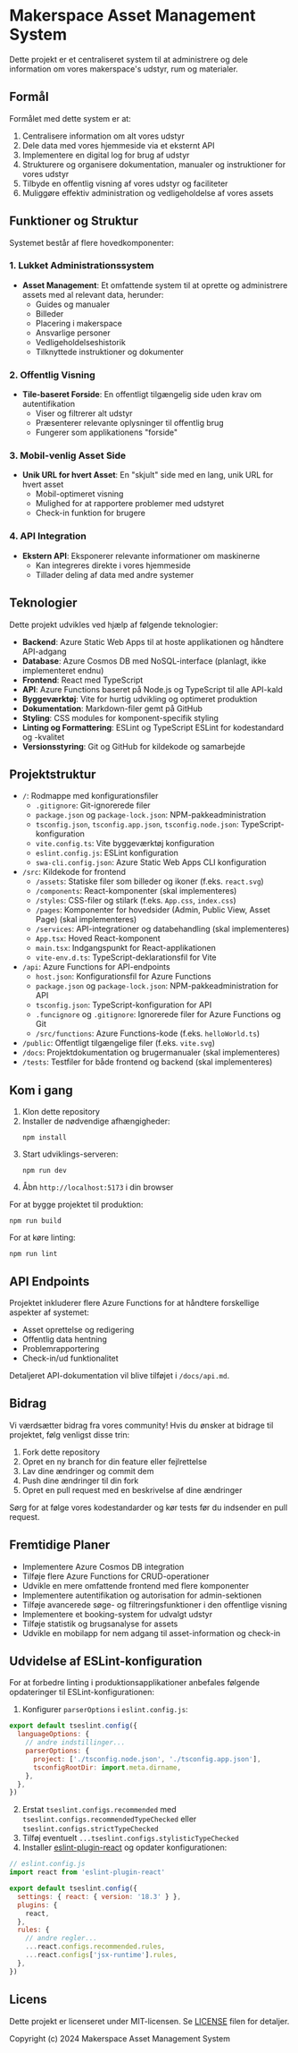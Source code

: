 # Makerspace Asset Management System

Dette projekt er et centraliseret system til at administrere og dele information om vores makerspace's udstyr, rum og materialer.

## Formål

Formålet med dette system er at:
1. Centralisere information om alt vores udstyr
2. Dele data med vores hjemmeside via et eksternt API
3. Implementere en digital log for brug af udstyr
4. Strukturere og organisere dokumentation, manualer og instruktioner for vores udstyr
5. Tilbyde en offentlig visning af vores udstyr og faciliteter
6. Muliggøre effektiv administration og vedligeholdelse af vores assets

## Funktioner og Struktur

Systemet består af flere hovedkomponenter:

### 1. Lukket Administrationssystem
- **Asset Management**: Et omfattende system til at oprette og administrere assets med al relevant data, herunder:
  - Guides og manualer
  - Billeder
  - Placering i makerspace
  - Ansvarlige personer
  - Vedligeholdelseshistorik
  - Tilknyttede instruktioner og dokumenter

### 2. Offentlig Visning
- **Tile-baseret Forside**: En offentligt tilgængelig side uden krav om autentifikation
  - Viser og filtrerer alt udstyr
  - Præsenterer relevante oplysninger til offentlig brug
  - Fungerer som applikationens "forside"

### 3. Mobil-venlig Asset Side
- **Unik URL for hvert Asset**: En "skjult" side med en lang, unik URL for hvert asset
  - Mobil-optimeret visning
  - Mulighed for at rapportere problemer med udstyret
  - Check-in funktion for brugere

### 4. API Integration
- **Ekstern API**: Eksponerer relevante informationer om maskinerne
  - Kan integreres direkte i vores hjemmeside
  - Tillader deling af data med andre systemer

## Teknologier

Dette projekt udvikles ved hjælp af følgende teknologier:

- **Backend**: Azure Static Web Apps til at hoste applikationen og håndtere API-adgang
- **Database**: Azure Cosmos DB med NoSQL-interface (planlagt, ikke implementeret endnu)
- **Frontend**: React med TypeScript
- **API**: Azure Functions baseret på Node.js og TypeScript til alle API-kald
- **Byggeværktøj**: Vite for hurtig udvikling og optimeret produktion
- **Dokumentation**: Markdown-filer gemt på GitHub
- **Styling**: CSS modules for komponent-specifik styling
- **Linting og Formattering**: ESLint og TypeScript ESLint for kodestandard og -kvalitet
- **Versionsstyring**: Git og GitHub for kildekode og samarbejde

## Projektstruktur

- `/`: Rodmappe med konfigurationsfiler
  - `.gitignore`: Git-ignorerede filer
  - `package.json` og `package-lock.json`: NPM-pakkeadministration
  - `tsconfig.json`, `tsconfig.app.json`, `tsconfig.node.json`: TypeScript-konfiguration
  - `vite.config.ts`: Vite byggeværktøj konfiguration
  - `eslint.config.js`: ESLint konfiguration
  - `swa-cli.config.json`: Azure Static Web Apps CLI konfiguration
- `/src`: Kildekode for frontend
  - `/assets`: Statiske filer som billeder og ikoner (f.eks. `react.svg`)
  - `/components`: React-komponenter (skal implementeres)
  - `/styles`: CSS-filer og stilark (f.eks. `App.css`, `index.css`)
  - `/pages`: Komponenter for hovedsider (Admin, Public View, Asset Page) (skal implementeres)
  - `/services`: API-integrationer og databehandling (skal implementeres)
  - `App.tsx`: Hoved React-komponent
  - `main.tsx`: Indgangspunkt for React-applikationen
  - `vite-env.d.ts`: TypeScript-deklarationsfil for Vite
- `/api`: Azure Functions for API-endpoints
  - `host.json`: Konfigurationsfil for Azure Functions
  - `package.json` og `package-lock.json`: NPM-pakkeadministration for API
  - `tsconfig.json`: TypeScript-konfiguration for API
  - `.funcignore` og `.gitignore`: Ignorerede filer for Azure Functions og Git
  - `/src/functions`: Azure Functions-kode (f.eks. `helloWorld.ts`)
- `/public`: Offentligt tilgængelige filer (f.eks. `vite.svg`)
- `/docs`: Projektdokumentation og brugermanualer (skal implementeres)
- `/tests`: Testfiler for både frontend og backend (skal implementeres)

## Kom i gang

1. Klon dette repository
2. Installer de nødvendige afhængigheder:
   ```
   npm install
   ```
3. Start udviklings-serveren:
   ```
   npm run dev
   ```
4. Åbn `http://localhost:5173` i din browser

For at bygge projektet til produktion:
```
npm run build
```

For at køre linting:
```
npm run lint
```

## API Endpoints

Projektet inkluderer flere Azure Functions for at håndtere forskellige aspekter af systemet:
- Asset oprettelse og redigering
- Offentlig data hentning
- Problemrapportering
- Check-in/ud funktionalitet

Detaljeret API-dokumentation vil blive tilføjet i `/docs/api.md`.

## Bidrag

Vi værdsætter bidrag fra vores community! Hvis du ønsker at bidrage til projektet, følg venligst disse trin:

1. Fork dette repository
2. Opret en ny branch for din feature eller fejlrettelse
3. Lav dine ændringer og commit dem
4. Push dine ændringer til din fork
5. Opret en pull request med en beskrivelse af dine ændringer

Sørg for at følge vores kodestandarder og kør tests før du indsender en pull request.

## Fremtidige Planer

- Implementere Azure Cosmos DB integration
- Tilføje flere Azure Functions for CRUD-operationer
- Udvikle en mere omfattende frontend med flere komponenter
- Implementere autentifikation og autorisation for admin-sektionen
- Tilføje avancerede søge- og filtreringsfunktioner i den offentlige visning
- Implementere et booking-system for udvalgt udstyr
- Tilføje statistik og brugsanalyse for assets
- Udvikle en mobilapp for nem adgang til asset-information og check-in

## Udvidelse af ESLint-konfiguration

For at forbedre linting i produktionsapplikationer anbefales følgende opdateringer til ESLint-konfigurationen:

1. Konfigurer `parserOptions` i `eslint.config.js`:

```js
export default tseslint.config({
  languageOptions: {
    // andre indstillinger...
    parserOptions: {
      project: ['./tsconfig.node.json', './tsconfig.app.json'],
      tsconfigRootDir: import.meta.dirname,
    },
  },
})
```

2. Erstat `tseslint.configs.recommended` med `tseslint.configs.recommendedTypeChecked` eller `tseslint.configs.strictTypeChecked`
3. Tilføj eventuelt `...tseslint.configs.stylisticTypeChecked`
4. Installer [eslint-plugin-react](https://github.com/jsx-eslint/eslint-plugin-react) og opdater konfigurationen:

```js
// eslint.config.js
import react from 'eslint-plugin-react'

export default tseslint.config({
  settings: { react: { version: '18.3' } },
  plugins: {
    react,
  },
  rules: {
    // andre regler...
    ...react.configs.recommended.rules,
    ...react.configs['jsx-runtime'].rules,
  },
})
```

## Licens

Dette projekt er licenseret under MIT-licensen. Se [LICENSE](LICENSE) filen for detaljer.

Copyright (c) 2024 Makerspace Asset Management System
